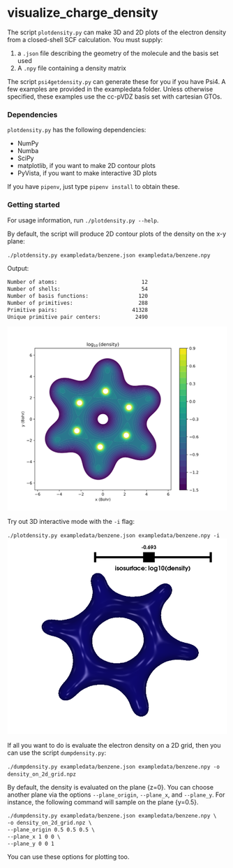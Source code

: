# visualize_charge_density

The script `plotdensity.py` can make 3D and 2D plots of the electron density from a closed-shell SCF calculation. You must supply:

1. a `.json` file describing the geometry of the molecule and the basis set used
2. A `.npy` file containing a density matrix

The script `psi4getdensity.py` can generate these for you if you have Psi4. A few examples are provided in the exampledata folder. Unless otherwise specified, these examples use the cc-pVDZ basis set with cartesian GTOs.

### Dependencies

`plotdensity.py` has the following dependencies:
* NumPy
* Numba
* SciPy
* matplotlib, if you want to make 2D contour plots
* PyVista, if you want to make interactive 3D plots

If you have `pipenv`, just type `pipenv install` to obtain these.

### Getting started
For usage information, run `./plotdensity.py --help`.

By default, the script will produce 2D contour plots of the density on the x-y plane:

`./plotdensity.py exampledata/benzene.json exampledata/benzene.npy`

Output:
```
Number of atoms:                           12
Number of shells:                          54
Number of basis functions:                120
Number of primitives:                     288
Primitive pairs:                        41328
Unique primitive pair centers:           2490
```
![Contour plot of benzene electron density](./figures/benzene_contour.svg)

Try out 3D interactive mode with the `-i` flag:

`./plotdensity.py exampledata/benzene.json exampledata/benzene.npy -i`
![Interactive plot of benzene electron density](./figures/benzene_interactive.png)

If all you want to do is evaluate the electron density on a 2D grid, then you can use the script `dumpdensity.py`:

`./dumpdensity.py exampledata/benzene.json exampledata/benzene.npy -o density_on_2d_grid.npz`

By default, the density is evaluated on the plane {z=0}. You can choose another plane via the options `--plane_origin`, `--plane_x`, and `--plane_y`. For instance, the following command will sample on the plane {y=0.5}.

```
./dumpdensity.py exampledata/benzene.json exampledata/benzene.npy \
-o density_on_2d_grid.npz \
--plane_origin 0.5 0.5 0.5 \
--plane_x 1 0 0 \
--plane_y 0 0 1
```
You can use these options for plotting too.